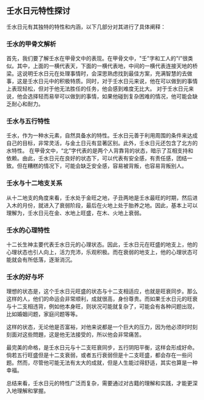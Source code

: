 ## 壬水日元特性探讨

壬水日元有其独特的特性和内涵，以下几部分对其进行了具体阐释：

### 壬水的甲骨文解析

首先，我们要了解壬水在甲骨文中的表现。在甲骨文中，"壬"字和工人的"I"很类似。其中，上面的一横代表天，下面的一横代表地，中间的一横代表连接天地的桥梁。这说明壬水日元在处理事情时，会深思熟虑找到最佳方案，充满智慧的去做事，这是壬水日元中的积极特质。同时，对于壬水日元来说，他在可以做到的事情上表现轻松，但对于他无法胜任的任务，他会感到难度无比大。 对于壬水日元来说，他会选择轻而易举可以做到的事情，如果他碰到复杂困难的情况，他可能会缺乏耐心和耐力。

### 壬水与五行特性

壬水，作为一种水元素，自然具备水的特性。壬水日元善于利用周围的条件来达成自己的目标，非常灵活，与金土日元有显著区别。此外，壬水日元还包含了北方的水特性。 在甲骨文中，“北”字代表的是两个人背靠背的状态，暗示了互相支持和依赖。由此，壬水日元在良好的状态下，可以代表有安全感，有责任感，团结一致。但在糟糕的情况下，可能会缺乏安全感，容易被背叛，也容易背叛别人。

### 壬水与十二地支关系

从十二地支的角度来看，壬水处于金旺之地，子丑两地是壬水最旺的时期，然后进入木的月份，就进入了衰弱阶段，最后在火地上处于胎养之地。因此，基本上可以理解为，壬水日元在金、水地上旺盛，在木、火地上衰弱。 

### 壬水的心理特性

十二长生神主要代表壬水日元的心理状态。因此，壬水日元在旺盛的地支上，他的心理状态也引人向上，活力充沛，乐观积极。而在衰弱的地支上，他的心理状态可能就会有所低落，逐渐消沉。

### 壬水的好与坏

理想的状态是，这个壬水日元旺盛的状态与十二支相适应，也就是旺衰同步。那么这样的人，他们的命运会非常顺利，成就很高，身份尊贵。而如果壬水日元的旺衰与十二支相违背，例如他本身旺，则状况可能就复杂了，可能会有各种问题出现，比如婚姻问题，家庭问题等等。

这样的状态，无论他是否富裕，对他来说都是一个巨大的压力，因为他必须时时刻刻面对这些問題，这是他无法接受的，所以他会非常痛苦。

最完美的命格，是壬水日元与十二支旺衰同步，五行阴阳平衡，这样会形成好命。倘若五行旺盛但是十二支衰弱，或者五行衰弱但是十二支旺盛，都会存在一些问题。然而，尽管他可能无法有太大的成就，但是人生能过得舒适，其实也算是一种幸福。 

总结来看，壬水日元的特性广泛而复杂，需要通过对古籍的理解和实践，才能更深入地理解和掌握。
